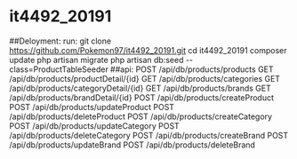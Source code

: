 # it4492_20191
##Deloyment:
	run:
		git clone https://github.com/Pokemon97/it4492_20191.git
		cd it4492_20191
		composer update
		php artisan migrate
		php artisan db:seed --class=ProductTableSeeder
##api:
	POST	/api/db/products/products
	GET		/api/db/products/productDetail/{id}
	GET		/api/db/products/categories
	GET		/api/db/products/categoryDetail/{id}
	GET		/api/db/products/brands
	GET		/api/db/products/brandDetail/{id}
	POST	/api/db/products/createProduct
	POST	/api/db/products/updateProduct
	POST	/api/db/products/deleteProduct
	POST	/api/db/products/createCategory
	POST	/api/db/products/updateCategory
	POST	/api/db/products/deleteCategory
	POST	/api/db/products/createBrand
	POST	/api/db/products/updateBrand
	POST	/api/db/products/deleteBrand